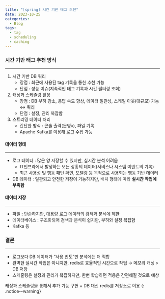 ```yaml
---
title: "[spring] 시간 기반 태그 추천"
date: 2023-10-25
categories:
  - Blog
tags:
  - tag
  - scheduling
  - caching
---
```



### 시간 기반 태그 추천 방식

---

1. 시간 기반 DB 쿼리
    - 장점 : 최근에 사용된 tag 기록을 통한 추천 가능
    - 단점 : 성능 이슈(지속적인 태그 기록과 시간 필터링 조회)
2. 캐싱과 스케줄링 활용
    - 장점 : DB 부하 감소, 응답 속도 향상, 데이터 일관성, 스케일 아웃(대규모) 가능 ↔ 쿼리
    - 단점 : 설정, 관리 복잡함
3. 스트리밍 데이터 처리
    - 간단한 방식 : 콘솔 출력(운영x), 파일 기록
    - Apache Kafka를 이용해 로그 수집 가능

#### 데이터 형태

---

- 로그 데이터 : 많은 양 저장할 수 있지만, 실시간 분석 어려움
    - IT인프라에서 발생하는 모든 상황의 데이터(서비스나 시스템 이벤트의 기록)
    - 최근 사용성 및 행동 패턴 확인, 모델링 등 목적으로 사용되는 행동 기반 데이터
- DB 데이터 : 일관되고 안전한 저장이 가능하지만, 배치 형태에 따라 **실시간 작업에 부족함**

#### 데이터 저장

---

- 파일 : 단순하지만, 대용량 로그 데이터의 검색과 분석에 제한
- 데이터베이스 : 구조화되어 검색과 분석이 쉽지만, 부하와 설정 복잡함
- Kafka 등

### 결론

---

- 로그보다 DB 데이터가 “사용 빈도”만 분석에는 더 적합
- 완벽한 실시간 작업은 아니지만, redis로 효율적인 시간으로 작업 → 메모리 캐싱 > DB 저장
- 스케줄링은 설정과 관리가 복잡하지만, 한번 학습하면 적용은 간편해질 것으로 예상

캐싱과 스케줄링을 통해서 추가 기능 구현 + DB 대신 redis를 저장소로 이용
{: .notice--warning}

